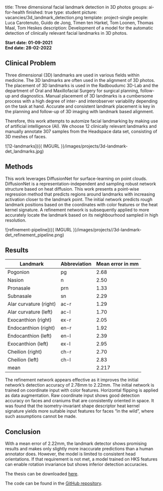 title: Three dimensional facial landmark detection in 3D photos
groups: ai-for-health
finished: true
type: student
picture: vacancies/3d_landmark_detection.png
template: project-single
people: Luca Carotenuto, Guido de Jong, Timen ten Harkel, Tom Loonen, Thomas Maal, Tom Heskes
description: Development of a model for the automatic detection of clinically relevant facial landmarks in 3D photos.

**Start date: 01-09-2021** <br>
**End date: 28-02-2022**

## Clinical Problem
Three dimensional (3D) landmarks are used in various fields within medicine. The 3D landmarks are often used in the alignment of 3D photos. The placement of 3D landmarks is used in the Radboudumc 3D-Lab and the department of Oral and Maxillofacial Surgery for surgical planning, follow-up and diagnostics. Manual placement of 3D landmarks is a cumbersome process with a high degree of inter- and interobserver variability depending on the task at hand. Accurate and consistent landmark placement is key in the planning and follow-up of 3D imaging with landmark based alignment. 

Therefore, this work attempts to automize facial landmarking by making use of artificial intelligence (AI). We choose 12 clinically relevant landmarks and manually annotate 307 samples from the Headspace data set, consisting of 3D meshes of faces.

![12-landmarks]({{ IMGURL }}/images/projects/3d-landmark-det_landmarks.jpg)

## Methods
This work leverages DiffusionNet for surface-learning on point clouds. DiffusionNet is a representation-independent and sampling robust network structure based on heat diffusion. This work presents a point-wise regression method that predicts regions around landmarks with increasing activation closer to the landmark point. The initial network predicts rough landmark positions based on the coordinates with color features or the heat kernel signature. A refinement network is subsequently applied to more accurately locate the landmark based on its neighbourhood sampled in high resolution. 

![refinement-pipeline]({{ IMGURL }}/images/projects//3d-landmark-det_refinement_pipeline.png)

## Results

| Landmark               | Abbreviation | Mean error in mm |
|------------------------|--------------|------------------|
| Pogonion               | pg           | 2.68             |
| Nasion                 | n            | 2.50             |
| Pronasale              | prn          | 1.33             |
| Subnasale              | sn           | 2.29             |
| Alar curvature (right) | ac-r         | 1.29             |
| Alar curvature (left)  | ac-l         | 1.70             |
| Exocanthion (right)    | ex-r         | 2.05             |
| Endocanthion (right)   | en-r         | 1.92             |
| Endocanthion (left)    | en-l         | 2.39             |
| Exocanthion (left)     | ex-l         | 2.95             |
| Cheilion (right)       | ch-r         | 2.70             |
| Cheilion (left)        | ch-l         | 2.83             |
| mean                   |              | 2.217            |

The refinement network appears effective as it improves the initial network’s detection accuracy of 2.78mm to 2.22mm. The initial network is trained on coordinate input with color features. Horizontal flipping is applied as data augmentation. Raw coordinate input shows good detection accuracy on faces and craniums that are consistently oriented in space. It was found that the isometry-invariant shape descriptor heat kernel signature yields more suitable input features for faces “in the wild”, where such assumptions cannot be made. 

## Conclusion
With a mean error of 2.22mm, the landmark detector shows promising results and makes only slightly more inaccurate predictions than a human annotator does. However, the model is limited to consistent head orientations. If that requirement is not met, a model trained on HKS features can enable rotation invariance but shows inferior detection accuracies. 

The thesis can be downloaded [here](https://github.com/lucacarotenuto/3d-facial-landmarks-omfs/blob/main/thesis/MSc_thesis_Luca.pdf).

The code can be found in the [GitHub repository](https://github.com/lucacarotenuto/3d-facial-landmarks-omfs).


